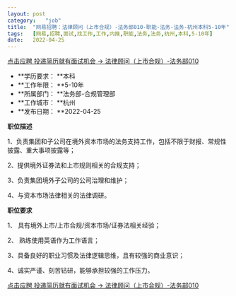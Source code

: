 ```yaml
---
layout:	post
category:	"job"
title:	"网易招聘：法律顾问（上市合规）-法务部010-职能-法务-法务-杭州本科5-10年"
tags:	[网易,招聘,面试,找工作,工作,内推,职能,法务,法务,杭州,本科,5-10年]
date:	2022-04-25
---
```


[点击应聘 投递简历就有面试机会 ->  法律顾问（上市合规）-法务部010](http://mobile.bole.netease.com/bole/boleDetail?id=38723&employeeId=346f03c3cda5f04c&key=all)



- **学历要求： **本科
- **工作年限： **5-10年
- **所属部门： **法务部-合规管理部
- **工作城市： **杭州
- **发布日期： **2022-04-25



**职位描述**

1、负责集团和子公司在境外资本市场的法务支持工作，包括不限于财报、常规性披露、重大事项披露等；

2、提供境外证券法和上市规则相关的合规支持；

3、负责集团境外子公司的公司治理和维护；

4、与资本市场法律相关的法律调研。



**职位要求**

1、	具有境外上市/上市合规/资本市场/证券法相关经验；

2、	熟练使用英语作为工作语言；

3、具备良好的职业习惯及法律逻辑思维，且有较强的商业意识；

4、诚实严谨、刻苦钻研，能够承担较强的工作压力。



[点击应聘 投递简历就有面试机会 ->  法律顾问（上市合规）-法务部010](http://mobile.bole.netease.com/bole/boleDetail?id=38723&employeeId=346f03c3cda5f04c&key=all)